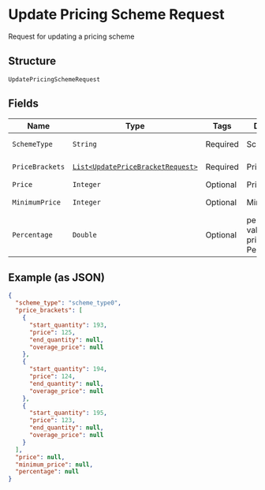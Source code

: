 
# Update Pricing Scheme Request

Request for updating a pricing scheme

## Structure

`UpdatePricingSchemeRequest`

## Fields

| Name | Type | Tags | Description | Getter | Setter |
|  --- | --- | --- | --- | --- | --- |
| `SchemeType` | `String` | Required | Scheme type | String getSchemeType() | setSchemeType(String schemeType) |
| `PriceBrackets` | [`List<UpdatePriceBracketRequest>`](../../doc/models/update-price-bracket-request.md) | Required | Price brackets | List<UpdatePriceBracketRequest> getPriceBrackets() | setPriceBrackets(List<UpdatePriceBracketRequest> priceBrackets) |
| `Price` | `Integer` | Optional | Price | Integer getPrice() | setPrice(Integer price) |
| `MinimumPrice` | `Integer` | Optional | Minimum price | Integer getMinimumPrice() | setMinimumPrice(Integer minimumPrice) |
| `Percentage` | `Double` | Optional | percentual value used in pricing_scheme Percent | Double getPercentage() | setPercentage(Double percentage) |

## Example (as JSON)

```json
{
  "scheme_type": "scheme_type0",
  "price_brackets": [
    {
      "start_quantity": 193,
      "price": 125,
      "end_quantity": null,
      "overage_price": null
    },
    {
      "start_quantity": 194,
      "price": 124,
      "end_quantity": null,
      "overage_price": null
    },
    {
      "start_quantity": 195,
      "price": 123,
      "end_quantity": null,
      "overage_price": null
    }
  ],
  "price": null,
  "minimum_price": null,
  "percentage": null
}
```

